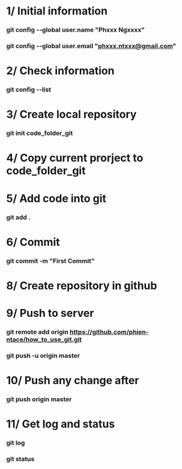 # 1/ Initial information
### git config --global user.name "Phxxx Ngxxxx"
### git config --global user.email "phxxx.ntxxx@gmail.com"

# 2/ Check information
### git config --list

# 3/ Create local repository
### git init code_folder_git

# 4/ Copy current prorject to  code_folder_git

# 5/ Add code into git
### git add .

# 6/ Commit
### git commit -m "First Commit"


# 8/ Create repository in github

# 9/ Push to server
### git remote add origin https://github.com/phien-ntace/how_to_use_git.git
### git push -u origin master

# 10/ Push any change after
### git push origin master

# 11/ Get log and status
### git log
### git status
